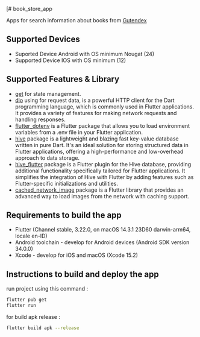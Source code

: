[# book_store_app

Apps for search information about books from [Gutendex](https://gutendex.com/)

## Supported Devices

- Suported Device Android with OS minimum Nougat (24)
- Supported Device IOS with OS minimum (12)


## Supported Features & Library

- [get](https://pub.dev/packages/get/versions/4.6.6) for state management.
- [dio](https://pub.dev/packages/dio/versions/5.4.3+1) using for request data, is a powerful HTTP client for the Dart programming language, which is commonly used in Flutter applications. It provides a variety of features for making network requests and handling responses.
- [flutter_dotenv](https://pub.dev/packages/flutter_dotenv/versions/5.1.0) is a Flutter package that allows you to load environment variables from a .env file in your Flutter application.
- [hive](https://pub.dev/packages/hive/versions/2.2.3) package is a lightweight and blazing fast key-value database written in pure Dart. It's an ideal solution for storing structured data in Flutter applications, offering a high-performance and low-overhead approach to data storage.
- [hive_flutter](https://pub.dev/packages/hive_flutter/versions/1.1.0) package is a Flutter plugin for the Hive database, providing additional functionality specifically tailored for Flutter applications. It simplifies the integration of Hive with Flutter by adding features such as Flutter-specific initializations and utilities.
- [cached_network_image](https://pub.dev/packages/cached_network_image/versions/3.3.1) package is a Flutter library that provides an advanced way to load images from the network with caching support.

## Requirements to build the app

- Flutter (Channel stable, 3.22.0, on macOS 14.3.1 23D60 darwin-arm64, locale en-ID)
- Android toolchain - develop for Android devices (Android SDK version 34.0.0)
- Xcode - develop for iOS and macOS (Xcode 15.2)


## Instructions to build and deploy the app

run project using this command :

```bash
flutter pub get
flutter run
```

for build apk release :

```bash
flutter build apk --release
```
